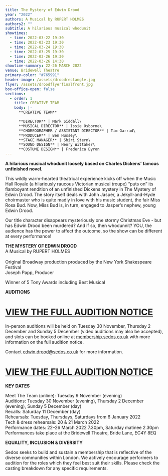 ```yaml
---
title: The Mystery of Edwin Drood
year: "2022"
authors: A Musical by RUPERT HOLMES
authors2: ""
subtitle: A hilarious musical whodunit
showtimes:
  - time: 2022-03-22 19:30
  - time: 2022-03-23 19:30
  - time: 2022-03-24 19:30
  - time: 2022-03-25 19:30
  - time: 2022-03-26 19:30
  - time: 2022-03-26 14:30
showtime-summary: 22-26 MARCH 2022
venue: Bridewell Theatre
primary-color: "#765991"
header-image: /assets/droodrectangle.jpg
flyer: /assets/droodflyerfinalfront.jpg
box-office-open: false
sections:
  - order: 1
    title: CREATIVE TEAM
    body: |-
      **CREATIVE TEAM**

      **DIRECTOR** | Mark Siddall\
      **MUSICAL DIRECTOR** | Issie Osborne\
      **CHOREOGRAPHER / ASSISTANT DIRECTOR** | Tim Garrad\
      **PRODUCER** | Ben Hussey\
      **STAGE MANAGER** | Shiri Stern\
      **SOUND DESIGN** | Henry Wittaker\
      **COSTUME DESIGN** | Frederica Byron
---
```

**A hilarious musical whodunit loosely based on Charles Dickens’ famous unfinished novel.**

This wildly warm-hearted theatrical experience kicks off when the Music Hall Royale (a hilariously raucous Victorian musical troupe) “puts on” its flamboyant rendition of an unfinished Dickens mystery in The Mystery of Edwin Drood. The story itself deals with John Jasper, a Jekyll-and-Hyde choirmaster who is quite madly in love with his music student, the fair Miss Rosa Bud. Now, Miss Bud is, in turn, engaged to Jasper’s nephew, young Edwin Drood. 

Our title character disappears mysteriously one stormy Christmas Eve - but has Edwin Drood been murdered? And if so, then whodunnit? YOU, the audience has the power to affect the outcome, so the show can be different at every performance!

**THE MYSTERY OF EDWIN DROOD**\
A Musical by
RUPERT HOLMES\
\
Original Broadway production produced by the New York Shakespeare Festival\
Joseph Papp, Producer

Winner of 5 Tony Awards including Best Musical

**AUDITIONS**

# **[VIEW THE FULL AUDITION NOTICE](https://docs.google.com/document/d/1HoyNKNeB2tHIb5OeC08sjVYrNABF47286X0K1c5aMpo/edit)**

In-person auditions will be held on Tuesday 30 November, Thursday 2 December and Sunday 5 December (video auditions may also be accepted), and slots can be booked online at [membership.sedos.co.uk](https://membership.sedos.co.uk/signup/92) with more information on the full audition notice.

Contact [edwin.drood@sedos.co.uk](mailto:edwin.drood@sedos.co.uk) for more information.

# **[VIEW THE FULL AUDITION NOTICE](https://docs.google.com/document/d/1HoyNKNeB2tHIb5OeC08sjVYrNABF47286X0K1c5aMpo/edit)**

**KEY DATES**

Meet The Team (online): Tuesday 9 November (evening)\
Auditions: Tuesday 30 November (evening), Thursday 2 December (evening), Sunday 5 December (day)\
Recalls: Saturday 11 December (day)\
Rehearsals: Tuesday, Thursdays, Saturdays from 6 January 2022\
Tech & dress rehearsals: 20 & 21 March 2022\
Performance dates: 22–26 March 2022 7.30pm, Saturday matinee 2.30pm\
Performances take place at the Bridewell Theatre, Bride Lane, EC4Y 8EQ

**EQUALITY, INCLUSION & DIVERSITY**

Sedos seeks to build and sustain a membership that is reflective of the diverse communities within London. We actively encourage performers to audition for the roles which they feel best suit their skills. Please check the casting breakdown for any specific requirements.